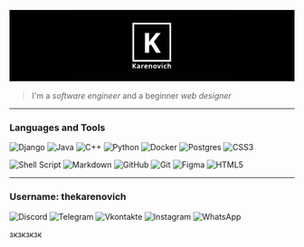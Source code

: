 ![Header](https://github.com/thekarenovich/thekarenovich/blob/main/asserts/111.jpg)
> I'm a *software engineer* and a beginner *web designer*
_____
### Languages and Tools 
![Django](https://img.shields.io/badge/django-%23092E20.svg?style=for-the-badge&logo=django&logoColor=white)
![Java](https://img.shields.io/badge/java-%23ED8B00.svg?style=for-the-badge&logo=java&logoColor=white)
![C++](https://img.shields.io/badge/c++-%2300599C.svg?style=for-the-badge&logo=c%2B%2B&logoColor=white)
![Python](https://img.shields.io/badge/python-%2300599C.svg?style=for-the-badge&logo=python&logoColor=white)
![Docker](https://img.shields.io/badge/docker-%2300599C.svg?style=for-the-badge&logo=docker&logoColor=white)
![Postgres](https://img.shields.io/badge/postgres-%2300599C.svg?style=for-the-badge&logo=postgresql&logoColor=white)
![CSS3](https://img.shields.io/badge/css3-%2300599C.svg?style=for-the-badge&logo=css3&logoColor=white)

![Shell Script](https://img.shields.io/badge/shell_script-%23121011.svg?style=for-the-badge&logo=gnu-bash&logoColor=white)
![Markdown](https://img.shields.io/badge/markdown-%23121011.svg?style=for-the-badge&logo=markdown&logoColor=white)
![GitHub](https://img.shields.io/badge/github-%23121011.svg?style=for-the-badge&logo=github&logoColor=white)
![Git](https://img.shields.io/badge/git-%23F05033.svg?style=for-the-badge&logo=git&logoColor=white)
![Figma](https://img.shields.io/badge/figma-%23F05033.svg?style=for-the-badge&logo=figma&logoColor=white)
![HTML5](https://img.shields.io/badge/html5-%23F05033.svg?style=for-the-badge&logo=html5&logoColor=white)
_________________________________________________
### Username: thekarenovich
![Discord](https://img.shields.io/badge/Discord-%237289DA.svg?style=for-the-badge&logo=discord&logoColor=white)
![Telegram](https://img.shields.io/badge/Telegram-2CA5E0?style=for-the-badge&logo=telegram&logoColor=white)
![Vkontakte](https://img.shields.io/badge/Vkontakte-blue?style=for-the-badge&logo=VK&&logoColor=white)
![Instagram](https://img.shields.io/badge/Instagram-%23E4405F.svg?style=for-the-badge&logo=Instagram&logoColor=white)
![WhatsApp](https://img.shields.io/badge/WhatsApp-25D366?style=for-the-badge&logo=whatsapp&logoColor=white)


[comment]: <23ED8B00> 
зкзкзкзк
